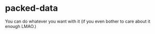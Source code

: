 # packed-data
 You can do whatever you want with it (if you even bother to care about it enough LMAO.)
